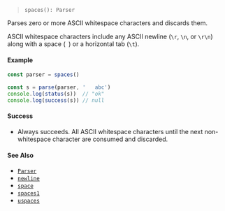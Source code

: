 <!--
 Copyright (c) 2020 Thomas J. Otterson
 
 This software is released under the MIT License.
 https://opensource.org/licenses/MIT
-->

> `spaces(): Parser`

Parses zero or more ASCII whitespace characters and discards them.

ASCII whitespace characters include any ASCII newline (`\r`, `\n`, or `\r\n`) along with a space (` `) or a horizontal tab (`\t`).

#### Example

```javascript
const parser = spaces()

const s = parse(parser, '   abc')
console.log(status(s))  // "ok"
console.log(success(s)) // null
```

#### Success

* Always succeeds. All ASCII whitespace characters until the next non-whitespace character are consumed and discarded.

#### See Also

* [`Parser`](../types/parser.md)
* [`newline`](newline.md)
* [`space`](space.md)
* [`spaces1`](spaces1.md)
* [`uspaces`](uspaces.md)